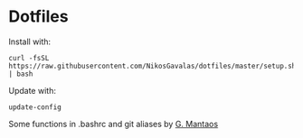 # Dotfiles

Install with:
```
curl -fsSL https://raw.githubusercontent.com/NikosGavalas/dotfiles/master/setup.sh | bash
```

Update with:
```
update-config
```

Some functions in .bashrc and git aliases by [G. Mantaos](https://gmantaos.com)
